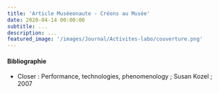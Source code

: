 ```yaml
---
title: 'Article Muséeonaute - Créons au Musée'
date: 2020-04-14 00:00:00
subtitle: ...
description: ...
featured_image: '/images/Journal/Activites-labo/couverture.png'
---
```


#### Bibliographie

* Closer : Performance, technologies, phenomenology ; Susan Kozel ; 2007
